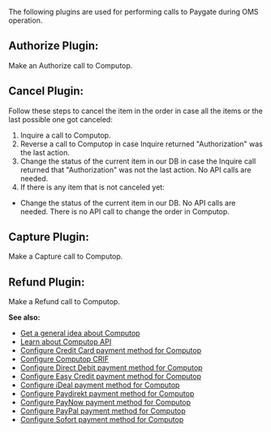 The following plugins are used for performing calls to Paygate during OMS operation.

## Authorize Plugin:
Make an Authorize call to Computop.

## Cancel Plugin:
Follow these steps to cancel the item in the order in case all the items or the last possible one got canceled:

1. Inquire a call to Computop.
2. Reverse a call to Computop in case Inquire returned "Authorization" was the last action.
3. Change the status of the current item in our DB in case the Inquire call returned that "Authorization" was not the last action. No API calls are needed.
4. If there is any item that is not canceled yet:
  - Change the status of the current item in our DB. No API calls are needed. There is no API call to change the order in Computop.

## Capture Plugin:
Make a Capture call to Computop.

## Refund Plugin:
Make a Refund call to Computop.

**See also:**

* [Get a general idea about Computop](https://documentation.spryker.com/v4/docs/computop)
* [Learn about Computop API](https://documentation.spryker.com/v4/docs/computop-api-details)
* [Configure Credit Card payment method for Computop](https://documentation.spryker.com/v4/docs/computop-credit-card)
* [Configure Computop CRIF](https://documentation.spryker.com/v4/docs/computop-crif)
* [Configure Direct Debit payment method for Computop](https://documentation.spryker.com/v4/docs/computop-direct-debit)
* [Configure Easy Credit payment method for Computop](https://documentation.spryker.com/v4/docs/computop-easy-credit)
* [Configure iDeal payment method for Computop](https://documentation.spryker.com/v4/docs/computop-ideal)
* [Configure Paydirekt payment method for Computop](https://documentation.spryker.com/v4/docs/computop-paydirekt)
* [Configure PayNow payment method for Computop](https://documentation.spryker.com/v4/docs/computop-paynow)
* [Configure PayPal payment method for Computop](https://documentation.spryker.com/v4/docs/computop-paypal)
* [Configure Sofort payment method for Computop](https://documentation.spryker.com/v4/docs/computop-sofort)
